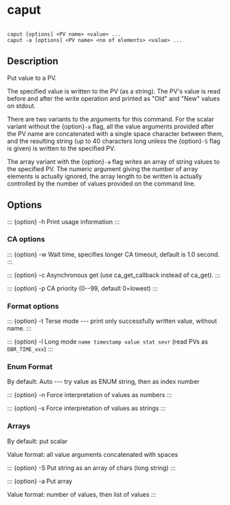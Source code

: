 # caput

``` {program} caput
```

    caput [options] <PV name> <value> ...
    caput -a [options] <PV name> <no of elements> <value> ...

## Description

Put value to a PV.

The specified value is written to the PV (as a string). The PV's value is read
before and after the write operation and printed as "Old" and "New" values on
stdout.

There are two variants to the arguments for this command. For the scalar
variant without the {option}`-a` flag, all the value arguments provided after
the PV name are concatenated with a single space character between them, and
the resulting string (up to 40 characters long unless the {option}`-S` flag is
given) is written to the specified PV.

The array variant with the {option}`-a` flag writes an array of string values
to the specified PV. The numeric argument giving the number of array elements
is actually ignored, the array length to be written is actually controlled by
the number of values provided on the command line.

## Options

::: {option} -h
Print usage information
:::

### CA options

::: {option} -w <sec>
Wait time, specifies longer CA timeout, default is 1.0 second.
:::

::: {option} -c
Asynchronous get (use ca_get_callback instead of ca_get).
:::

::: {option} -p <prio>
CA priority (0--99, default 0=lowest)
:::

### Format options

::: {option} -t
Terse mode --- print only successfully written value, without name.
:::

::: {option} -l
Long mode `name timestamp value stat sevr` (read PVs as `DBR_TIME_xxx`)
:::

### Enum Format

By default: Auto --- try value as ENUM string, then as index number

::: {option} -n
Force interpretation of values as numbers
:::

::: {option} -s
Force interpretation of values as strings
:::

### Arrays

By default: put scalar

Value format: all value arguments concatenated with spaces

::: {option} -S
Put string as an array of chars (long string)
:::

::: {option} -a
Put array

Value format: number of values, then list of values
:::

